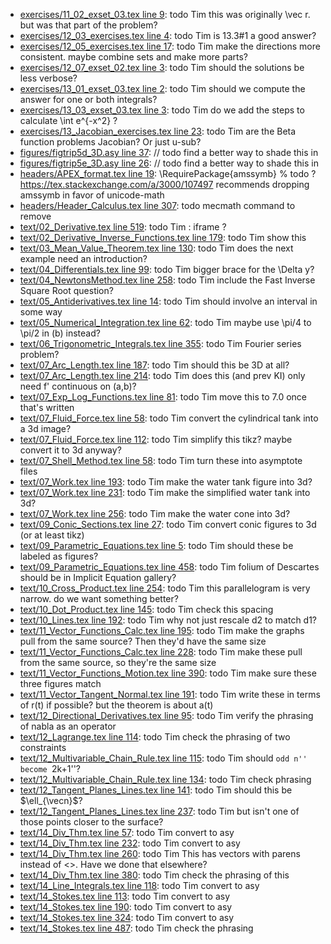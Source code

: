 * [exercises/11_02_exset_03.tex line 9](../exercises/11_02_exset_03.tex#L9): todo Tim this was originally \vec r.  but was that part of the problem?
* [exercises/12_03_exercises.tex line 4](../exercises/12_03_exercises.tex#L4): todo Tim is 13.3#1 a good answer?
* [exercises/12_05_exercises.tex line 17](../exercises/12_05_exercises.tex#L17): todo Tim make the directions more consistent.  maybe combine sets and make more parts?
* [exercises/12_07_exset_02.tex line 3](../exercises/12_07_exset_02.tex#L3): todo Tim should the solutions be less verbose?
* [exercises/13_01_exset_03.tex line 2](../exercises/13_01_exset_03.tex#L2): todo Tim should we compute the answer for one or both integrals?
* [exercises/13_03_exset_03.tex line 3](../exercises/13_03_exset_03.tex#L3): todo Tim do we add the steps to calculate \int e^{-x^2} ?
* [exercises/13_Jacobian_exercises.tex line 23](../exercises/13_Jacobian_exercises.tex#L23): todo Tim are the Beta function problems Jacobian?  Or just u-sub?
* [figures/figtrip5d_3D.asy line 37](../figures/figtrip5d_3D.asy#L37): // todo find a better way to shade this in
* [figures/figtrip5e_3D.asy line 26](../figures/figtrip5e_3D.asy#L26): // todo find a better way to shade this in
* [headers/APEX_format.tex line 19](../headers/APEX_format.tex#L19): \RequirePackage{amssymb} % todo ? https://tex.stackexchange.com/a/3000/107497 recommends dropping amssymb in favor of unicode-math
* [headers/Header_Calculus.tex line 307](../headers/Header_Calculus.tex#L307): todo mecmath command to remove
* [text/02_Derivative.tex line 519](../text/02_Derivative.tex#L519): todo Tim : iframe ?
* [text/02_Derivative_Inverse_Functions.tex line 179](../text/02_Derivative_Inverse_Functions.tex#L179): todo Tim show this
* [text/03_Mean_Value_Theorem.tex line 130](../text/03_Mean_Value_Theorem.tex#L130): todo Tim does the next example need an introduction?
* [text/04_Differentials.tex line 99](../text/04_Differentials.tex#L99): todo Tim bigger brace for the \Delta y?
* [text/04_NewtonsMethod.tex line 258](../text/04_NewtonsMethod.tex#L258): todo Tim include the Fast Inverse Square Root question?
* [text/05_Antiderivatives.tex line 14](../text/05_Antiderivatives.tex#L14): todo Tim should involve an interval in some way
* [text/05_Numerical_Integration.tex line 62](../text/05_Numerical_Integration.tex#L62): todo Tim maybe use \pi/4 to \pi/2 in (b) instead?
* [text/06_Trigonometric_Integrals.tex line 355](../text/06_Trigonometric_Integrals.tex#L355): todo Tim Fourier series problem?
* [text/07_Arc_Length.tex line 187](../text/07_Arc_Length.tex#L187): todo Tim should this be 3D at all?
* [text/07_Arc_Length.tex line 214](../text/07_Arc_Length.tex#L214): todo Tim does this (and prev KI) only need f' continuous on (a,b)?
* [text/07_Exp_Log_Functions.tex line 81](../text/07_Exp_Log_Functions.tex#L81): todo Tim move this to 7.0 once that's written
* [text/07_Fluid_Force.tex line 58](../text/07_Fluid_Force.tex#L58): todo Tim convert the cylindrical tank into a 3d image?
* [text/07_Fluid_Force.tex line 112](../text/07_Fluid_Force.tex#L112): todo Tim simplify this tikz? maybe convert it to 3d anyway?
* [text/07_Shell_Method.tex line 58](../text/07_Shell_Method.tex#L58): todo Tim turn these into asymptote files
* [text/07_Work.tex line 193](../text/07_Work.tex#L193): todo Tim make the water tank figure into 3d?
* [text/07_Work.tex line 231](../text/07_Work.tex#L231): todo Tim make the simplified water tank into 3d?
* [text/07_Work.tex line 256](../text/07_Work.tex#L256): todo Tim make the water cone into 3d?
* [text/09_Conic_Sections.tex line 27](../text/09_Conic_Sections.tex#L27): todo Tim convert conic figures to 3d (or at least tikz)
* [text/09_Parametric_Equations.tex line 5](../text/09_Parametric_Equations.tex#L5): todo Tim should these be labeled as figures?
* [text/09_Parametric_Equations.tex line 458](../text/09_Parametric_Equations.tex#L458): todo Tim folium of Descartes should be in Implicit Equation gallery?
* [text/10_Cross_Product.tex line 254](../text/10_Cross_Product.tex#L254): todo Tim this parallelogram is very narrow.  do we want something better?
* [text/10_Dot_Product.tex line 145](../text/10_Dot_Product.tex#L145): todo Tim check this spacing
* [text/10_Lines.tex line 192](../text/10_Lines.tex#L192): todo Tim why not just rescale d2 to match d1?
* [text/11_Vector_Functions_Calc.tex line 195](../text/11_Vector_Functions_Calc.tex#L195): todo Tim make the graphs pull from the same source? Then they'd have the same size
* [text/11_Vector_Functions_Calc.tex line 228](../text/11_Vector_Functions_Calc.tex#L228): todo Tim make these pull from the same source, so they're the same size
* [text/11_Vector_Functions_Motion.tex line 390](../text/11_Vector_Functions_Motion.tex#L390): todo Tim make sure these three figures match
* [text/11_Vector_Tangent_Normal.tex line 191](../text/11_Vector_Tangent_Normal.tex#L191): todo Tim write these in terms of r(t) if possible? but the theorem is about a(t)
* [text/12_Directional_Derivatives.tex line 95](../text/12_Directional_Derivatives.tex#L95): todo Tim verify the phrasing of nabla as an operator
* [text/12_Lagrange.tex line 114](../text/12_Lagrange.tex#L114): todo Tim check the phrasing of two constraints
* [text/12_Multivariable_Chain_Rule.tex line 115](../text/12_Multivariable_Chain_Rule.tex#L115): todo Tim should ``odd n'' become ``2k+1''?
* [text/12_Multivariable_Chain_Rule.tex line 134](../text/12_Multivariable_Chain_Rule.tex#L134): todo Tim check phrasing
* [text/12_Tangent_Planes_Lines.tex line 141](../text/12_Tangent_Planes_Lines.tex#L141): todo Tim should this be $\ell_{\vecn}$?
* [text/12_Tangent_Planes_Lines.tex line 237](../text/12_Tangent_Planes_Lines.tex#L237): todo Tim but isn't one of those points closer to the surface?
* [text/14_Div_Thm.tex line 57](../text/14_Div_Thm.tex#L57): todo Tim convert to asy
* [text/14_Div_Thm.tex line 232](../text/14_Div_Thm.tex#L232): todo Tim convert to asy
* [text/14_Div_Thm.tex line 260](../text/14_Div_Thm.tex#L260): todo Tim This has vectors with parens instead of <>.  Have we done that elsewhere?
* [text/14_Div_Thm.tex line 380](../text/14_Div_Thm.tex#L380): todo Tim check the phrasing of this
* [text/14_Line_Integrals.tex line 118](../text/14_Line_Integrals.tex#L118): todo Tim convert to asy
* [text/14_Stokes.tex line 113](../text/14_Stokes.tex#L113): todo Tim convert to asy
* [text/14_Stokes.tex line 190](../text/14_Stokes.tex#L190): todo Tim convert to asy
* [text/14_Stokes.tex line 324](../text/14_Stokes.tex#L324): todo Tim convert to asy
* [text/14_Stokes.tex line 487](../text/14_Stokes.tex#L487): todo Tim check the phrasing

